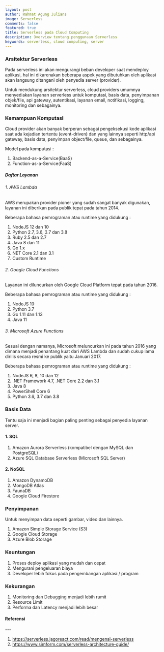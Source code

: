 ```yaml
---
layout: post
author: Rahmat Agung Julians
image: Serverless
comments: false
featured: true
title: Serverless pada Cloud Computing
description: Overview tentang penggunaan Serverless
keywords: serverless, cloud computing, server
---
```


### Arsitektur Serverless

Pada serverless ini akan mengurangi beban developer saat mendeploy aplikasi, hal ini dikarenakan beberapa aspek yang dibutuhkan oleh aplikasi akan langsung ditangani oleh penyedia server (provider).

Untuk mendukung arsitektur serverless, cloud providers umumnya menyediakan layanan serverless untuk komputasi, basis data, penyimpanan objek/file, api gateway, autentikasi, layanan email, notifikasi, logging, monitoring dan sebagainya.

### Kemampuan Komputasi

Cloud provider akan banyak berperan sebagai pengeksekusi kode aplikasi saat ada kejadian tertentu (event-driven) dan yang lainnya seperti http/api gateway, basis data, penyimpan object/file, queue, dan sebagainya.

Model pada komputasi :

1. Backend-as-a-Service(BaaS)
2. Function-as-a-Service(FaaS)

##### Daftar Layanan

###### 1. AWS Lambda

AWS merupakan provider pioner yang sudah sangat banyak digunakan, layanan ini diberikan pada publik tepat pada tahun 2014.

Beberapa bahasa pemrograman atau runtime yang didukung :

1. NodeJS 12 dan 10
2. Python 2.7, 3.6, 3.7 dan 3.8
3. Ruby 2.5 dan 2.7
4. Java 8 dan 11
5. Go 1.x
6. NET Core 2.1 dan 3.1
7. Custom Runtime

###### 2. Google Cloud Functions

Layanan ini diluncurkan oleh Google Cloud Platform tepat pada tahun 2016.

Beberapa bahasa pemrograman atau runtime yang didukung :

1. NodeJS 10
2. Python 3.7
3. Go 1.11 dan 1.13
4. Java 11

###### 3. Microsoft Azure Functions

Sesuai dengan namanya, Microsoft meluncurkan ini pada tahun 2016 yang dimana menjadi penantang kuat dari AWS Lambda dan sudah cukup lama dirilis secara resmi ke publik yaitu Januari 2017.

Beberapa bahasa pemrograman atau runtime yang didukung :

1. NodeJS 6, 8, 10 dan 12
2. .NET Framework 4.7, .NET Core 2.2 dan 3.1
3. Java 8
4. PowerShell Core 6
5. Python 3.6, 3.7 dan 3.8

### Basis Data

Tentu saja ini menjadi bagian paling penting sebagai penyedia layanan server.

#### 1. SQL

1. Amazon Aurora Serverless (kompatibel dengan MySQL dan PostgreSQL)
2. Azure SQL Database Serverless (Microsoft SQL Server)

#### 2. NoSQL

1. Amazon DynamoDB
2. MongoDB Atlas
3. FaunaDB
4. Google Cloud Firestore

### Penyimpanan

Untuk menyimpan data seperti gambar, video dan lainnya.

1. Amazon Simple Storage Service (S3)
2. Google Cloud Storage
3. Azure Blob Storage

### Keuntungan

1. Proses deploy aplikasi yang mudah dan cepat
2. Mengurani pengeluaran biaya
3. Developer lebih fokus pada pengembangan aplikasi / program

### Kekurangan

1. Monitoring dan Debugging menjadi lebih rumit
2. Resource Limit
3. Performa dan Latency menjadi lebih besar

<h4><b class="title-referensi">Referensi</b></h4> 
--- 
<ol class="referensi">
    <li>
        <a href="https://serverless.jagoreact.com/read/mengenal-serverless">https://serverless.jagoreact.com/read/mengenal-serverless</a>
    </li>
    <li>
        <a href="https://www.simform.com/serverless-architecture-guide/">https://www.simform.com/serverless-architecture-guide/</a>
    </li>
</ol>
